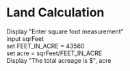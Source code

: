 # Land Calculation  
Display "Enter square foot measurement"  
input sqrFeet  
set FEET_IN_ACRE = 43560  
set acre = sqrFeet/FEET_IN_ACRE  
Display "The total acreage is $", acre  
  